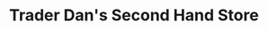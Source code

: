 ---
title: "Trader Dan's Second Hand Store"
url: /pensacola/trader-dans-second-hand-store/
shop: charity
---